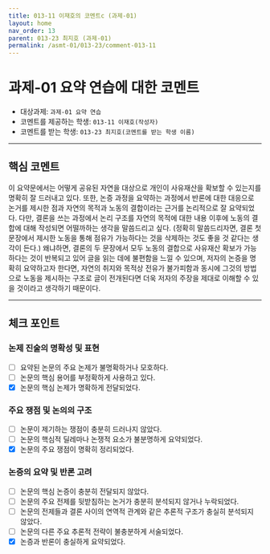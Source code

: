 ```yaml
---
title: 013-11 이재호의 코멘트c (과제-01) 
layout: home
nav_order: 13
parent: 013-23 최지호 (과제-01)
permalink: /asmt-01/013-23/comment-013-11
---
```


# 과제-01 요약 연습에 대한 코멘트

- 대상과제: `과제-01 요약 연습`
- 코멘트를 제공하는 학생: `013-11 이재호(작성자)` 
- 코멘트를 받는 학생: `013-23 최지호(코멘트를 받는 학생 이름)` 

---

## 핵심 코멘트

이 요약문에서는 어떻게 공유된 자연을 대상으로 개인이 사유재산을 확보할 수 있는지를 명확히 잘 드러내고 있다. 또한, 논증 과정을 요약하는 과정에서 반론에 대한 대응으로 논거를 제시한 점과 자연의 목적과 노동의 결합이라는 근거를 논리적으로 잘 요약되었다. 다만, 결론을 쓰는 과정에서 논리 구조를 자연의 목적에 대한 내용 이후에 노동의 결합에 대해 작성되면 어떨까하는 생각을 말씀드리고 싶다. (정확히 말씀드리자면, 결론 첫 문장에서 제시한 노동을 통해 점유가 가능하다는 것을 삭제하는 것도 좋을 것 같다는 생각이 든다.) 왜냐하면, 결론의 두 문장에서 모두 노동의 결합으로 사유재산 확보가 가능하다는 것이 반복되고 있어 글을 읽는 데에 불편함을 느낄 수 있으며, 저자의 논증을 명확히 요약하고자 한다면, 자연의 취지와 목적상 전유가 불가피함과 동시에 그것의 방법으로 노동을 제시하는 구조로 글이 전개된다면 더욱 저자의 주장을 제대로 이해할 수 있을 것이라고 생각하기 때문이다. 

---

## 체크 포인트

### 논제 진술의 명확성 및 표현  
- [ ] 요약된 논문의 주요 논제가 불명확하거나 모호하다.  
- [ ] 논문의 핵심 용어를 부정확하게 사용하고 있다.  
- [x] 논문의 핵심 논제가 명확하게 전달되었다.  

### 주요 쟁점 및 논의의 구조  
- [ ] 논문이 제기하는 쟁점이 충분히 드러나지 않았다.  
- [ ] 논문의 핵심적 딜레마나 논쟁적 요소가 불분명하게 요약되었다.  
- [x] 논문의 주요 쟁점이 명확히 정리되었다.  

### 논증의 요약 및 반론 고려  
- [ ] 논문의 핵심 논증이 충분히 전달되지 않았다.  
- [ ] 논문의 주요 전제를 뒷받침하는 논거가 충분히 분석되지 않거나 누락되었다.  
- [ ] 논문의 전제들과 결론 사이의 연역적 관계와 같은 추론적 구조가 충실히 분석되지 않았다.  
- [ ] 논문의 다른 주요 추론적 전략이 불충분하게 서술되었다.
- [x] 논증과 반론이 충실하게 요약되었다. 